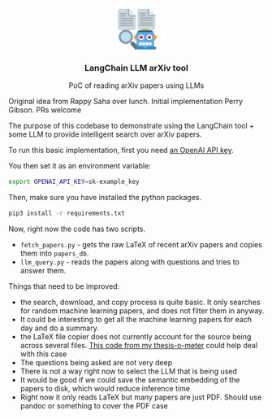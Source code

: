 <!-- PROJECT LOGO -->
<br />
<div align="center">
  <a href="https://github.com/othneildrew/Best-README-Template">
    <img src="logo.png" alt="Logo" width="80" height="80">
  </a>

  <h3 align="center">LangChain LLM arXiv tool </h3>

  <p align="center">
    PoC of reading arXiv papers using LLMs
    <br />
  </p>
</div>


Original idea from Rappy Saha over lunch.
Initial implementation Perry Gibson.
PRs welcome

The purpose of this codebase to demonstrate using the LangChain tool + some LLM to provide intelligent search over arXiv papers.

To run this basic implementation, first you need [an OpenAI API key](https://help.openai.com/en/articles/4936850-where-do-i-find-my-secret-api-key).

You then set it as an environment variable:

``` sh
export OPENAI_API_KEY=sk-example_key
```

Then, make sure you have installed the python packages.

``` sh
pip3 install -r requirements.txt
```


Now, right now the code has two scripts.

- `fetch_papers.py` - gets the raw LaTeX of recent arXiv papers and copies them into `papers_db`.
- `llm_query.py` - reads the papers along with questions and tries to answer them.


Things that need to be improved:
- the search, download, and copy process is quite basic.  It only searches for random machine learning papers, and does not filter them in anyway.
- It could be interesting to get all the machine learning papers for each day and do a summary.
- the LaTeX file copier does not currently account for the source being across several files.  [This code from my thesis-o-meter](https://github.com/Wheest/thesis-o-meter/blob/main/tex_file_processor.py) could help deal with this case
- The questions being asked are not very deep
- There is not a way right now to select the LLM that is being used
- It would be good if we could save the semantic embedding of the papers to disk, which would reduce inference time
- Right now it only reads LaTeX but many papers are just PDF.  Should use pandoc or something to cover the PDF case
